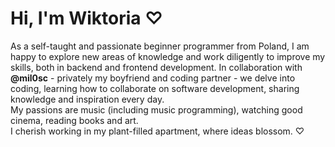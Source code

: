 <h1 align="left">Hi, I'm Wiktoria ♡ </h1>
<p align="left"> As a self-taught and passionate beginner programmer from Poland, I am happy to explore new areas of knowledge and work diligently to improve my skills, both in backend and frontend development. 
In collaboration with <b>@mil0sc</b> - privately my boyfriend and coding partner - we delve into coding, learning how to collaborate on software development, sharing knowledge and inspiration every day. <br>
My passions are music (including music programming), watching good cinema, reading books and art. <br>
I cherish working in my plant-filled apartment, where ideas blossom. ♡ </p>


